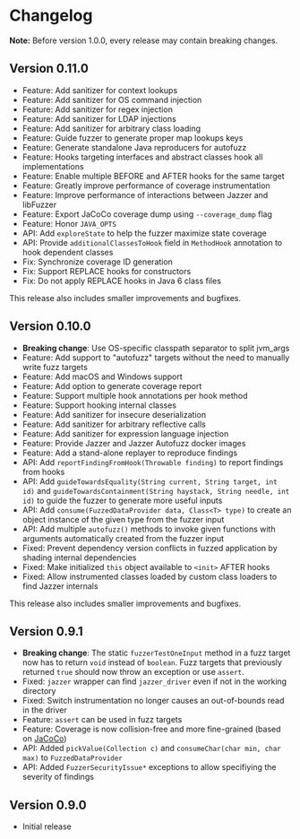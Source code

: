 # Changelog

**Note:** Before version 1.0.0, every release may contain breaking changes.

## Version 0.11.0

* Feature: Add sanitizer for context lookups
* Feature: Add sanitizer for OS command injection
* Feature: Add sanitizer for regex injection
* Feature: Add sanitizer for LDAP injections
* Feature: Add sanitizer for arbitrary class loading 
* Feature: Guide fuzzer to generate proper map lookups keys
* Feature: Generate standalone Java reproducers for autofuzz
* Feature: Hooks targeting interfaces and abstract classes hook all implementations
* Feature: Enable multiple BEFORE and AFTER hooks for the same target
* Feature: Greatly improve performance of coverage instrumentation
* Feature: Improve performance of interactions between Jazzer and libFuzzer
* Feature: Export JaCoCo coverage dump using `--coverage_dump` flag
* Feature: Honor `JAVA_OPTS`
* API: Add `exploreState` to help the fuzzer maximize state coverage
* API: Provide `additionalClassesToHook` field in `MethodHook` annotation to hook dependent classes
* Fix: Synchronize coverage ID generation
* Fix: Support REPLACE hooks for constructors
* Fix: Do not apply REPLACE hooks in Java 6 class files

This release also includes smaller improvements and bugfixes.

## Version 0.10.0

* **Breaking change**: Use OS-specific classpath separator to split jvm_args
* Feature: Add support to "autofuzz" targets without the need to manually write fuzz targets 
* Feature: Add macOS and Windows support
* Feature: Add option to generate coverage report
* Feature: Support multiple hook annotations per hook method
* Feature: Support hooking internal classes
* Feature: Add sanitizer for insecure deserialization
* Feature: Add sanitizer for arbitrary reflective calls
* Feature: Add sanitizer for expression language injection
* Feature: Provide Jazzer and Jazzer Autofuzz docker images
* Feature: Add a stand-alone replayer to reproduce findings
* API: Add `reportFindingFromHook(Throwable finding)` to report findings from hooks
* API: Add `guideTowardsEquality(String current, String target, int id)` and `guideTowardsContainment(String haystack, String needle, int id)` to guide the fuzzer to generate more useful inputs
* API: Add `consume(FuzzedDataProvider data, Class<T> type)` to create an object instance of the given type from the fuzzer input
* API: Add multiple `autofuzz()` methods to invoke given functions with arguments automatically created from the fuzzer input
* Fixed: Prevent dependency version conflicts in fuzzed application by shading internal dependencies
* Fixed: Make initialized `this` object available to `<init>` AFTER hooks
* Fixed: Allow instrumented classes loaded by custom class loaders to find Jazzer internals

This release also includes smaller improvements and bugfixes. 

## Version 0.9.1

* **Breaking change**: The static `fuzzerTestOneInput` method in a fuzz target now has to return `void` instead of `boolean`. Fuzz targets that previously returned `true` should now throw an exception or use `assert`.
* Fixed: `jazzer` wrapper can find `jazzer_driver` even if not in the working directory
* Fixed: Switch instrumentation no longer causes an out-of-bounds read in the driver
* Feature: `assert` can be used in fuzz targets
* Feature: Coverage is now collision-free and more fine-grained (based on [JaCoCo](https://www.eclemma.org/jacoco/))
* API: Added `pickValue(Collection c)` and `consumeChar(char min, char max)` to `FuzzedDataProvider`
* API: Added `FuzzerSecurityIssue*` exceptions to allow specifiying the severity of findings

## Version 0.9.0

* Initial release
